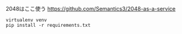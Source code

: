 2048はここ使う
https://github.com/Semantics3/2048-as-a-service

```
virtualenv venv
pip install -r requirements.txt
```
